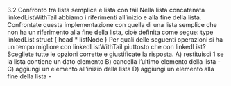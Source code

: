 3.2 Confronto tra lista semplice e lista con tail
Nella lista concatenata linkedListWithTail abbiamo i riferimenti all’inizio e alla fine della lista. Confrontate questa implementazione con quella di una lista semplice che non ha un
riferimento alla fine della lista, cioè definita come segue:
type linkedList struct {
head * listNode
}
Per quali delle seguenti operazioni si ha un tempo migliore con linkedListWithTail piuttosto
che con linkedList? Scegliete tutte le opzioni corrette e giustificate la risposta.
A) restituisci 1 se la lista contiene un dato elemento
B) cancella l’ultimo elemento della lista -
C) aggiungi un elemento all’inizio della lista
D) aggiungi un elemento alla fine della lista -